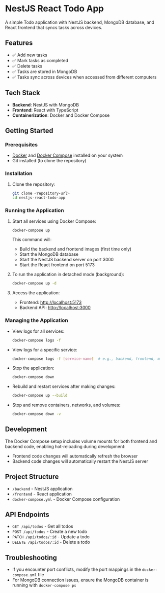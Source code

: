 # NestJS React Todo App

A simple Todo application with NestJS backend, MongoDB database, and React frontend that syncs tasks across devices.

## Features

- ✅ Add new tasks
- ✅ Mark tasks as completed
- ✅ Delete tasks
- ✅ Tasks are stored in MongoDB
- ✅ Tasks sync across devices when accessed from different computers

## Tech Stack

- **Backend**: NestJS with MongoDB
- **Frontend**: React with TypeScript
- **Containerization**: Docker and Docker Compose

## Getting Started

### Prerequisites

- [Docker](https://www.docker.com/get-started) and [Docker Compose](https://docs.docker.com/compose/install/) installed on your system
- Git installed (to clone the repository)

### Installation

1. Clone the repository:
   ```bash
   git clone <repository-url>
   cd nestjs-react-todo-app
   ```

### Running the Application

1. Start all services using Docker Compose:
   ```bash
   docker-compose up
   ```

   This command will:
   - Build the backend and frontend images (first time only)
   - Start the MongoDB database
   - Start the NestJS backend server on port 3000
   - Start the React frontend on port 5173

2. To run the application in detached mode (background):
   ```bash
   docker-compose up -d
   ```

3. Access the application:
   - Frontend: [http://localhost:5173](http://localhost:5173)
   - Backend API: [http://localhost:3000](http://localhost:3000)

### Managing the Application

- View logs for all services:
  ```bash
  docker-compose logs -f
  ```

- View logs for a specific service:
  ```bash
  docker-compose logs -f [service-name]  # e.g., backend, frontend, mongodb
  ```

- Stop the application:
  ```bash
  docker-compose down
  ```

- Rebuild and restart services after making changes:
  ```bash
  docker-compose up --build
  ```

- Stop and remove containers, networks, and volumes:
  ```bash
  docker-compose down -v
  ```

## Development

The Docker Compose setup includes volume mounts for both frontend and backend code, enabling hot-reloading during development:

- Frontend code changes will automatically refresh the browser
- Backend code changes will automatically restart the NestJS server

## Project Structure

- `/backend` - NestJS application
- `/frontend` - React application
- `docker-compose.yml` - Docker Compose configuration

## API Endpoints

- `GET /api/todos` - Get all todos
- `POST /api/todos` - Create a new todo
- `PATCH /api/todos/:id` - Update a todo
- `DELETE /api/todos/:id` - Delete a todo

## Troubleshooting

- If you encounter port conflicts, modify the port mappings in the `docker-compose.yml` file
- For MongoDB connection issues, ensure the MongoDB container is running with `docker-compose ps`
